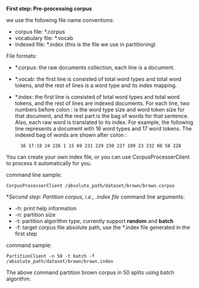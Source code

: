 **First step: Pre-processing corpus**

we use the following file name conventions:

- corpus file: 		*.corpus
- vocabulary file:	*.vocab
- indexed file:		*.index (this is the file we use in partitioning)

File formats:

- *.corpus:	the raw documents collection, each line is a document.
- *.vocab:	the first line is consisted of total word types and total word tokens, and the rest of lines is a word type and its index mapping.
- *.index: 	the first line is consisted of total word types and total word tokens, and the rest of lines are indexed documents. For each line, two numbers before colon : is the word type size and word token size for that document, and the	rest part is the bag of words for that sentence. Also, each raw word is translated to its index.
		For example, the following line represents a document with 16 word types and 17 word tokens. The indexed bag of words are shown after colon : 

		16 17:18 24 226 1 15 69 231 229 230 227 109 23 232 80 58 228
		
You can create your own index file, or you can use CorpusProcesserClient to process it automatically for you.

command line sample:

	CorpusProcesserClient /absolute_path/dataset/brown/brown.corpus


**Second step: Partition corpus, i.e., *.index file**
command line arguments:

- -h:					print help information
- -n:					partition size
- -t:					partition algorithm type, currently support **random** and **batch**
- -f:					target corpus file absolute path, use the *.index file generated in the first step

command sample:

	PartitionClient -n 50 -t batch -f /absolute_path/dataset/brown/brown.index
	
The above command partition brown corpus in 50 splits using batch algorithm.
